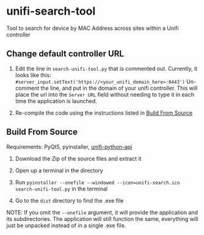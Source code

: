 # unifi-search-tool
Tool to search for device by MAC Address across sites within a Unifi controller

## Change default controller URL

1. Edit the line in ```search-unifi-tool.py``` that is commented out. Currently, it looks like this: ```#server_input.setText('https://<your_unifi_domain_here>:8443')``` 
Un-comment the line, and put in the domain of your unifi controller. This will place the url into the ```Server URL``` field without needing to type it in each time the application is launched.

2. Re-compile the code using the instructions listed in [Build From Source](#build-from-source)

## Build From Source

Requirements: PyQt5, pyinstaller, [unifi-python-api](https://github.com/r4mmer/unifi_python_api)

1. Download the Zip of the source files and extract it

2. Open up a terminal in the directory

3. Run ```pyinstaller --onefile --windowed --icon=unifi-search.ico search-unifi-tool.py``` in the terminal

4. Go to the ```dist``` directory to find the .exe file

NOTE: If you omit the ```--onefile``` argument, it will provide the application and its subdirectories. The application will still function the same, everything will just be unpacked instead of in a single .exe file.